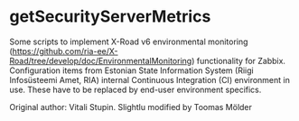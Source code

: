 # getSecurityServerMetrics

Some scripts to implement X-Road v6 environmental monitoring (https://github.com/ria-ee/X-Road/tree/develop/doc/EnvironmentalMonitoring) functionality for Zabbix.
Configuration items from Estonian State Information System (Riigi Infosüsteemi Amet, RIA) internal Continuous Integration (CI) environment in use.
These have to be replaced by end-user environment specifics.

Original author: Vitali Stupin. Slightlu modified by Toomas Mölder
